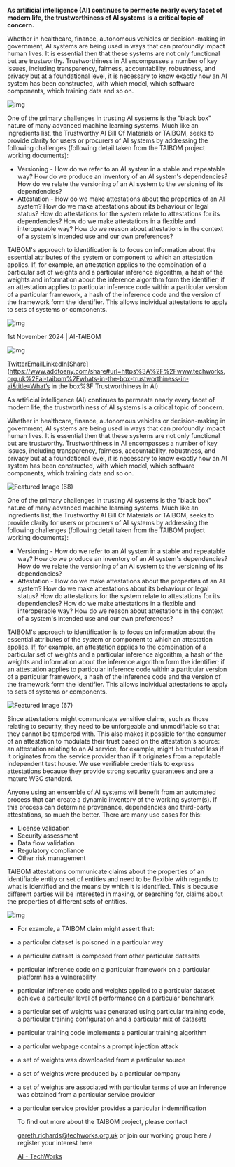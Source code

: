 **As artificial intelligence (AI) continues to permeate nearly every facet of modern life, the trustworthiness of AI systems is a critical topic of concern.**

Whether in healthcare, finance, autonomous vehicles or decision-making in government, AI systems are being used in ways that can profoundly impact human lives. It is essential then that these systems are not only functional but are trustworthy. Trustworthiness in AI encompasses a number of key issues, including transparency, fairness, accountability, robustness, and privacy but at a foundational level, it is necessary to know exactly how an AI system has been constructed, with which model, which software components, which training data and so on.	

![img](https://www.techworks.org.uk/wp-content/uploads/2024/11/Featured-Image-68-1024x576.jpg)



One of the primary challenges in trusting AI systems is the "black box" nature of many advanced machine learning systems. Much like an ingredients list, the Trustworthy AI Bill Of Materials or TAIBOM, seeks to provide clarity for users or procurers of AI systems by addressing the following challenges (following detail taken from the TAIBOM project working documents):

- Versioning - How do we refer to an AI system in a stable and repeatable way? How do we produce an inventory of an AI system's dependencies? How do we relate the versioning of an AI system to the versioning of its dependencies?
- Attestation - How do we make attestations about the properties of an AI system? How do we make attestations about its behaviour or legal status? How do attestations for the system relate to attestations for its dependencies? How do we make attestations in a flexible and interoperable way? How do we reason about attestations in the context of a system's intended use and our own preferences?

TAIBOM's approach to identification is to focus on information about the essential attributes of the system or component to which an attestation applies. If, for example, an attestation applies to the combination of a particular set of weights and a particular inference algorithm, a hash of the weights and information about the inference algorithm form the identifier; if an attestation applies to particular inference code within a particular version of a particular framework, a hash of the inference code and the version of the framework form the identifier. This allows individual attestations to apply to sets of systems or components.



![img](https://www.techworks.org.uk/wp-content/uploads/2024/11/Featured-Image-67-1024x576.jpg)



 1st November 2024 | AI-TAIBOM

![img](https://www.techworks.org.uk/wp-content/uploads/2024/11/Featured-Image-66.jpg)

[Twitter](https://www.techworks.org.uk/#twitter)[Email](https://www.techworks.org.uk/#email)[LinkedIn](https://www.techworks.org.uk/#linkedin)[Share](https://www.addtoany.com/share#url=https%3A%2F%2Fwww.techworks.org.uk%2Fai-taibom%2Fwhats-in-the-box-trustworthiness-in-ai&title=What’s in the box%3F Trustworthiness in AI)

As artificial intelligence (AI) continues to permeate nearly every facet of modern life, the trustworthiness of AI systems is a critical topic of concern.

Whether in healthcare, finance, autonomous vehicles or decision-making in government, AI systems are being used in ways that can profoundly impact human lives. It is essential then that these systems are not only functional but are trustworthy. Trustworthiness in AI encompasses a number of key issues, including transparency, fairness, accountability, robustness, and privacy but at a foundational level, it is necessary to know exactly how an AI system has been constructed, with which model, which software components, which training data and so on.

![Featured Image (68)](https://www.techworks.org.uk/wp-content/uploads/2024/11/Featured-Image-68-1024x576.jpg)

One of the primary challenges in trusting AI systems is the "black box" nature of many advanced machine learning systems. Much like an ingredients list, the Trustworthy AI Bill Of Materials or TAIBOM, seeks to provide clarity for users or procurers of AI systems by addressing the following challenges (following detail taken from the TAIBOM project working documents):

- Versioning - How do we refer to an AI system in a stable and repeatable way? How do we produce an inventory of an AI system's dependencies? How do we relate the versioning of an AI system to the versioning of its dependencies?
- Attestation - How do we make attestations about the properties of an AI system? How do we make attestations about its behaviour or legal status? How do attestations for the system relate to attestations for its dependencies? How do we make attestations in a flexible and interoperable way? How do we reason about attestations in the context of a system's intended use and our own preferences?

TAIBOM's approach to identification is to focus on information about the essential attributes of the system or component to which an attestation applies. If, for example, an attestation applies to the combination of a particular set of weights and a particular inference algorithm, a hash of the weights and information about the inference algorithm form the identifier; if an attestation applies to particular inference code within a particular version of a particular framework, a hash of the inference code and the version of the framework form the identifier. This allows individual attestations to apply to sets of systems or components.

![Featured Image (67)](https://www.techworks.org.uk/wp-content/uploads/2024/11/Featured-Image-67-1024x576.jpg)

Since attestations might communicate sensitive claims, such as those relating to security, they need to be unforgeable and unmodifiable so that they cannot be tampered with. This also makes it possible for the consumer of an attestation to modulate their trust based on the attestation's source: an attestation relating to an AI service, for example, might be trusted less if it originates from the service provider than if it originates from a reputable independent test house. We use verifiable credentials to express attestations because they provide strong security guarantees and are a mature W3C standard.

Anyone using an ensemble of AI systems will benefit from an automated process that can create a dynamic inventory of the working system(s). If this process can determine provenance, dependencies and third-party attestations, so much the better. There are many use cases for this:

- License validation
- Security assessment
- Data flow validation
- Regulatory compliance
- Other risk management

TAIBOM attestations communicate claims about the properties of an identifiable entity or set of entities and need to be flexible with regards to what is identified and the means by which it is identified. This is because different parties will be interested in making, or searching for, claims about the properties of different sets of entities.



![img](https://www.techworks.org.uk/wp-content/uploads/2024/11/Featured-Image-69-1024x576.jpg)



- For example, a TAIBOM claim might assert that:

- a particular dataset is poisoned in a particular way

- a particular dataset is composed from other particular datasets

- particular inference code on a particular framework on a particular platform has a vulnerability

- particular inference code and weights applied to a particular dataset achieve a particular level of performance on a particular benchmark

- a particular set of weights was generated using particular training code, a particular training configuration and a particular mix of datasets

- particular training code implements a particular training algorithm

- a particular webpage contains a prompt injection attack

- a set of weights was downloaded from a particular source

- a set of weights were produced by a particular company

- a set of weights are associated with particular terms of use
   an inference was obtained from a particular service provider

- a particular service provider provides a particular indemnification

  To find out more about the TAIBOM project, please contact

   [gareth.richards@techworks.org.uk](mailto:gareth.richards@techworks.org.uk) or join our working group here / register your interest here 

  [AI - TechWorks](https://www.techworks.org.uk/ai#el-c655c98d)